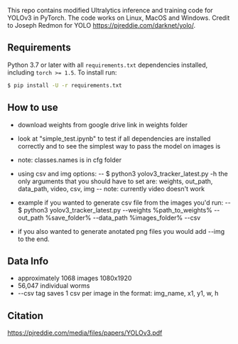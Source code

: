 

This repo contains modified Ultralytics inference and training code for YOLOv3 in PyTorch. The code works on Linux, MacOS and Windows. Credit to Joseph Redmon for YOLO  https://pjreddie.com/darknet/yolo/.


## Requirements

Python 3.7 or later with all `requirements.txt` dependencies installed, including `torch >= 1.5`. To install run:
```bash
$ pip install -U -r requirements.txt
```

## How to use
* download weights from google drive link in weights folder
* look at "simple_test.ipynb" to test if all dependencies are installed correctly and to see the simplest way to pass the model on images is
* note: classes.names is in cfg folder

* using csv and img options:
-- $ python3 yolov3_tracker_latest.py -h
the only arguments that you should have to set are: weights, out_path, data_path, video, csv, img
-- note: currently video doesn't work
* example
if you wanted to generate csv file from the images you'd run:
-- $ python3 yolov3_tracker_latest.py --weights %path_to_weights% --out_path %save_folder% --data_path %images_folder% --csv
* if you also wanted to generate anotated png files you would add --img to the end.


## Data Info
* approximately 1068 images 1080x1920
* 56,047 individual worms
* --csv tag saves 1 csv per image in the format: img_name, x1, y1, w, h
## Citation

 https://pjreddie.com/media/files/papers/YOLOv3.pdf
